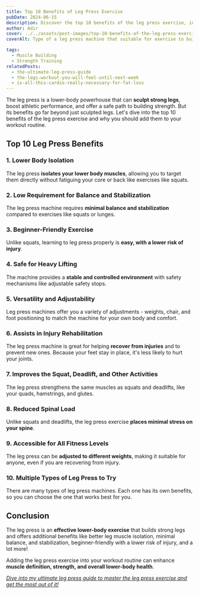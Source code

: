 ```yaml
---
title: Top 10 Benefits of Leg Press Exercise
pubDate: 2024-06-15
description: Discover the top 10 benefits of the leg press exercise, including building strong legs, better workout performance and more!
author: Adir
cover: ../../assets/post-images/top-10-benefits-of-the-leg-press-exercise.jpg
coverAlt: Type of a leg press machine that suitable for exercise to build strong legs and improve lower-body strength

tags:
  - Muscle Building
  - Strength Training
relatedPosts:
  - the-ultimate-leg-press-guide
  - the-legs-workout-you-will-feel-until-next-week
  - is-all-this-cardio-really-necessary-for-fat-loss
---
```


The leg press is a lower-body powerhouse that can **sculpt strong legs**, boost athletic performance, and offer a safe path to building strength. But its benefits go far beyond just sculpted legs. Let's dive into the top 10 benefits of the leg press exercise and why you should add them to your workout routine.

## Top 10 Leg Press Benefits

### 1. Lower Body Isolation

The leg press **isolates your lower body muscles**, allowing you to target them directly without fatiguing your core or back like exercises like squats.

### 2. Low Requirement for Balance and Stabilization

The leg press machine requires **minimal balance and stabilization** compared to exercises like squats or lunges.

### 3. Beginner-Friendly Exercise

Unlike squats, learning to leg press properly is **easy, with a lower risk of injury**.

### 4. Safe for Heavy Lifting

The machine provides a **stable and controlled environment** with safety mechanisms like adjustable safety stops.

### 5. Versatility and Adjustability

Leg press machines offer you a variety of adjustments - weights, chair, and foot positioning to match the machine for your own body and comfort.

### 6. Assists in Injury Rehabilitation

The leg press machine is great for helping **recover from injuries** and to prevent new ones. Because your feet stay in place, it's less likely to hurt your joints.

### 7. Improves the Squat, Deadlift, and Other Activities

The leg press strengthens the same muscles as squats and deadlifts, like your quads, hamstrings, and glutes.

### 8. Reduced Spinal Load

Unlike squats and deadlifts, the leg press exercise **places minimal stress on your spine**.

### 9. Accessible for All Fitness Levels

The leg press can be **adjusted to different weights**, making it suitable for anyone, even if you are recovering from injury.

### 10. Multiple Types of Leg Press to Try

There are many types of leg press machines. Each one has its own benefits, so you can choose the one that works best for you.

## Conclusion

The leg press is an **effective lower-body exercise** that builds strong legs and offers additional benefits like better leg muscle isolation, minimal balance, and stabilization, beginner-friendly with a lower risk of injury, and a lot more!

Adding the leg press exercise into your workout routine can enhance **muscle definition, strength, and overall lower-body health**.

_[Dive into my ultimate leg press guide to master the leg press exercise and get the most out of it!](https://adiravraham.com/articles/the-ultimate-leg-press-guide/)_
